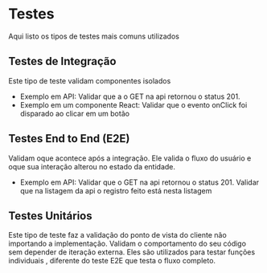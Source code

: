 # Testes

Aqui listo  os tipos de testes mais comuns utilizados

## Testes de Integração

Este tipo de teste validam componentes isolados
- Exemplo em API: 
Validar que a o GET na api retornou o status 201.
- Exemplo em um componente React:
Validar que o evento onClick foi disparado ao clicar em um botão


## Testes End to End (E2E)

Validam oque acontece após a integração. Ele valida o fluxo do usuário e oque sua interação alterou no estado da entidade.
- Exemplo em API:
Validar que o GET na api retornou o status 201.
Validar que na listagem da api o registro feito está nesta listagem

## Testes Unitários

Este tipo de teste faz a validação do ponto de vista do cliente não importando a implementação. Validam o comportamento do seu código sem depender de iteração externa. Eles são utilizados para testar funções individuais , diferente do teste E2E que testa o fluxo completo.